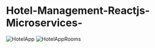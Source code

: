 # Hotel-Management-Reactjs-Microservices-
![HotelApp](https://user-images.githubusercontent.com/42465723/196353510-7b349925-f793-40c3-9403-aa01c29c7e5a.png)
![HotelAppRooms](https://user-images.githubusercontent.com/42465723/196353502-e22763ab-1c42-4143-8867-0f371d671784.png)

